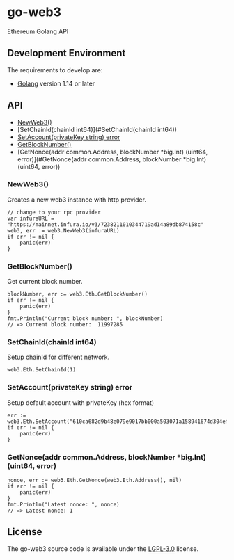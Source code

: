 <h1 >go-web3</h1>

Ethereum Golang API

## Development Environment
The requirements to develop are:

- [Golang](https://golang.org/doc/install) version 1.14 or later



## API

- [NewWeb3()](#NewWeb3)
- [SetChainId(chainId int64)](#SetChainId(chainId int64))
- [SetAccount(privateKey string) error](#SetAccount)
- [GetBlockNumber()](#GetBlockNumber)
- [GetNonce(addr common.Address, blockNumber *big.Int) (uint64, error)](#GetNonce(addr common.Address, blockNumber *big.Int) (uint64, error))

### NewWeb3()

Creates a new web3 instance with http provider.

```golang
// change to your rpc provider
var infuraURL = "https://mainnet.infura.io/v3/7238211010344719ad14a89db874158c"
web3, err := web3.NewWeb3(infuraURL)
if err != nil {
    panic(err)
}
```


### GetBlockNumber()

Get current block number.

```golang
blockNumber, err := web3.Eth.GetBlockNumber()
if err != nil {
    panic(err)
}
fmt.Println("Current block number: ", blockNumber)
// => Current block number:  11997285
```


### SetChainId(chainId int64)

Setup chainId for different network.

```golang
web3.Eth.SetChainId(1)
```


### SetAccount(privateKey string) error

Setup default account with privateKey (hex format)

```golang
err := web3.Eth.SetAccount("610ca682d9b48e079e9017bb000a503071a158941674d304efccc68d9b8756f9")
if err != nil {
    panic(err)
}
```


### GetNonce(addr common.Address, blockNumber *big.Int) (uint64, error)

```golang
nonce, err := web3.Eth.GetNonce(web3.Eth.Address(), nil)
if err != nil {
    panic(err)
}
fmt.Println("Latest nonce: ", nonce)
// => Latest nonce: 1 
```


## License

The go-web3 source code is available under the [LGPL-3.0](LICENSE) license.